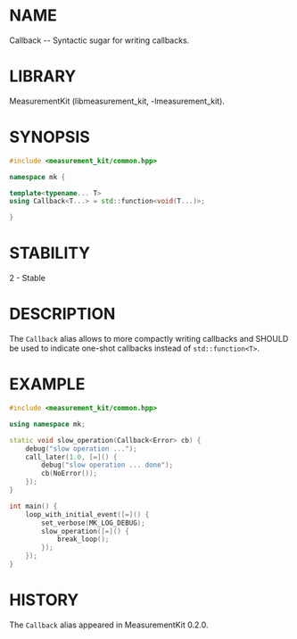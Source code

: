 # NAME
Callback -- Syntactic sugar for writing callbacks.

# LIBRARY
MeasurementKit (libmeasurement_kit, -lmeasurement_kit).

# SYNOPSIS
```C++
#include <measurement_kit/common.hpp>

namespace mk {

template<typename... T>
using Callback<T...> = std::function<void(T...)>;

}
```

# STABILITY
2 - Stable

# DESCRIPTION

The `Callback` alias allows to more compactly writing callbacks and SHOULD be
used to indicate one-shot callbacks instead of `std::function<T>`.

# EXAMPLE

```C++
#include <measurement_kit/common.hpp>

using namespace mk;

static void slow_operation(Callback<Error> cb) {
    debug("slow operation ...");
    call_later(1.0, [=]() {
        debug("slow operation ... done");
        cb(NoError());
    });
}

int main() {
    loop_with_initial_event([=]() {
        set_verbose(MK_LOG_DEBUG);
        slow_operation([=]() {
            break_loop();
        });
    });
}
```

# HISTORY

The `Callback` alias appeared in MeasurementKit 0.2.0.
